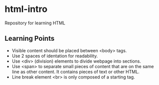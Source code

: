 # html-intro
Repository for learning HTML

## Learning Points
- Visible content should be placed between \<body\> tags.
- Use 2 spaces of identation for readability.
- Use \<div\> (division) elements to divide webpage into sections.
- Use \<span\> to separate small pieces of content that are on the same line as other content. It contains pieces of text or other HTML.
- Line break element \<br\> is only composed of a starting tag. 
